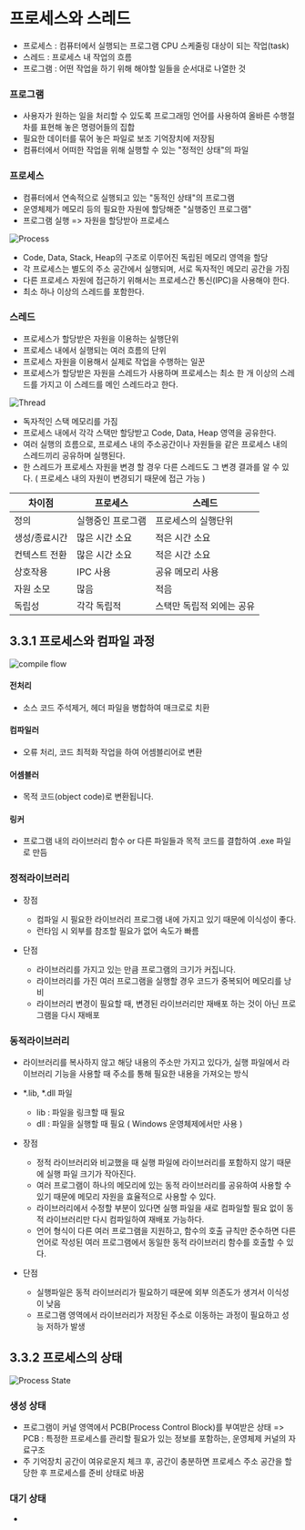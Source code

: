 # 프로세스와 스레드

- 프로세스 : 컴퓨터에서 실행되는 프로그램 CPU 스케줄링 대상이 되는 작업(task)
- 스레드 : 프로세스 내 작업의 흐름
- 프로그램 : 어떤 작업을 하기 위해 해야할 일들을 순서대로 나열한 것

### 프로그램

- 사용자가 원하는 일을 처리할 수 있도록 프로그래밍 언어를 사용하여 올바른 수행절차를 표현해 놓은 명령어들의 집합
- 필요한 데이터를 묶어 놓은 파일로 보조 기억장치에 저장됨
- 컴퓨터에서 어떠한 작업을 위해 실행할 수 있는 "정적인 상태"의 파일

### 프로세스

- 컴퓨터에서 연속적으로 실행되고 있는 "동적인 상태"의 프로그램
- 운영체제가 메모리 등의 필요한 자원에 할당해준 "실행중인 프로그램"
- 프로그램 실행 => 자원을 할당받아 프로세스

![Process](image.png)

- Code, Data, Stack, Heap의 구조로 이루어진 독립된 메모리 영역을 할당
- 각 프로세스는 별도의 주소 공간에서 실행되며, 서로 독자적인 메모리 공간을 가짐
- 다른 프로세스 자원에 접근하기 위해서는 프로세스간 통신(IPC)을 사용해야 한다.
- 최소 하나 이상의 스레드를 포함한다.

### 스레드

- 프로세스가 할당받은 자원을 이용하는 실행단위
- 프로세스 내에서 실행되는 여러 흐름의 단위
- 프로세스 자원을 이용해서 실제로 작업을 수행하는 일꾼
- 프로세스가 할당받은 자원을 스레드가 사용하며 프로세스는 최소 한 개 이상의 스레드를 가지고 이 스레드를 메인 스레드라고 한다.

![Thread](image-1.png)

- 독자적인 스택 메모리를 가짐
- 프로세스 내에서 각각 스택만 할당받고 Code, Data, Heap 영역을 공유한다.
- 여러 실행의 흐름으로, 프로세스 내의 주소공간이나 자원들을 같은 프로세스 내의 스레드끼리 공유하며 실행된다.
- 한 스레드가 프로세스 자원을 변경 할 경우 다른 스레드도 그 변경 결과를 알 수 있다. ( 프로세스 내의 자원이 변경되기 때문에 접근 가능 )

| 차이점        | 프로세스          | 스레드                    |
| ------------- | ----------------- | ------------------------- |
| 정의          | 실행중인 프로그램 | 프로세스의 실행단위       |
| 생성/종료시간 | 많은 시간 소요    | 적은 시간 소요            |
| 컨텍스트 전환 | 많은 시간 소요    | 적은 시간 소요            |
| 상호작용      | IPC 사용          | 공유 메모리 사용          |
| 자원 소모     | 많음              | 적음                      |
| 독립성        | 각각 독립적       | 스택만 독립적 외에는 공유 |

## 3.3.1 프로세스와 컴파일 과정

![compile flow](image-2.png)

#### 전처리

- 소스 코드 주석제거, 헤더 파일을 병합하여 매크로로 치환

#### 컴파일러

- 오류 처리, 코드 최적화 작업을 하여 어셈블리어로 변환

#### 어셈블러

- 목적 코드(object code)로 변환됩니다.

#### 링커

- 프로그램 내의 라이브러리 함수 or 다른 파일들과 목적 코드를 결합하여 .exe 파일로 만듬

### 정적라이브러리

- 장점

  - 컴파일 시 필요한 라이브러리 프로그램 내에 가지고 있기 때문에 이식성이 좋다.
  - 런타임 시 외부를 참조할 필요가 없어 속도가 빠름

- 단점
  - 라이브러리를 가지고 있는 만큼 프로그램의 크기가 커집니다.
  - 라이브러리를 가진 여러 프로그램을 실행할 경우 코드가 중복되어 메모리를 낭비
  - 라이브러리 변경이 필요할 때, 변경된 라이브러리만 재배포 하는 것이 아닌 프로그램을 다시 재배포

### 동적라이브러리

- 라이브러리를 복사하지 않고 해당 내용의 주소만 가지고 있다가, 실행 파일에서 라이브러리 기능을 사용할 때 주소를 통해 필요한 내용을 가져오는 방식
- \*.lib, \*.dll 파일

  - lib : 파일을 링크할 때 필요
  - dll : 파일을 실행할 때 필요 ( Windows 운영체제에서만 사용 )

- 장점

  - 정적 라이브러리와 비교했을 때 실행 파일에 라이브러리를 포함하지 않기 때문에 실행 파일 크기가 작아진다.
  - 여러 프로그램이 하나의 메모리에 있는 동적 라이브러리를 공유하여 사용할 수 있기 때문에 메모리 자원을 효율적으로 사용할 수 있다.
  - 라이브러리에서 수정할 부분이 있다면 실행 파일을 새로 컴파일할 필요 없이 동적 라이브러리만 다시 컴파일하여 재배포 가능하다.
  - 언어 형식이 다른 여러 프로그램을 지원하고, 함수의 호출 규칙만 준수하면 다른 언어로 작성된 여러 프로그램에서 동일한 동적 라이브러리 함수를 호출할 수 있다.

- 단점

  - 실행파일은 동적 라이브러리가 필요하기 때문에 외부 의존도가 생겨서 이식성이 낮음
  - 프로그램 영역에서 라이브러리가 저장된 주소로 이동하는 과정이 필요하고 성능 저하가 발생

## 3.3.2 프로세스의 상태

![Process State](image-3.png)

### 생성 상태

- 프로그램이 커널 영역에서 PCB(Process Control Block)를 부여받은 상태 => PCB : 특정한 프로세스를 관리할 필요가 있는 정보를 포함하는, 운영체제 커널의 자료구조
- 주 기억장치 공간이 여유로운지 체크 후, 공간이 충분하면 프로세스 주소 공간을 할당한 후 프로세스를 준비 상태로 바꿈

### 대기 상태

-
